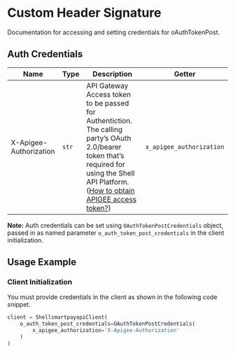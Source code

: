 
# Custom Header Signature



Documentation for accessing and setting credentials for oAuthTokenPost.

## Auth Credentials

| Name | Type | Description | Getter |
|  --- | --- | --- | --- |
| X-Apigee-Authorization | `str` | API Gateway Access token to be passed for Authentiction. The calling party’s OAuth 2.0/bearer token that’s required for using the Shell API Platform. ([How to obtain APIGEE access token?](page:guided-walkthrough/walkthrough1)) | `x_apigee_authorization` |



**Note:** Auth credentials can be set using `OAuthTokenPostCredentials` object, passed in as named parameter `o_auth_token_post_credentials` in the client initialization.

## Usage Example

### Client Initialization

You must provide credentials in the client as shown in the following code snippet.

```python
client = ShellsmartpayapiClient(
    o_auth_token_post_credentials=OAuthTokenPostCredentials(
        x_apigee_authorization='X-Apigee-Authorization'
    )
)
```


